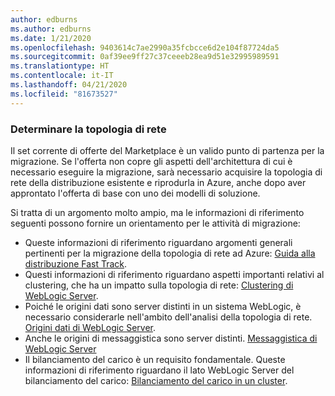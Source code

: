 ```yaml
---
author: edburns
ms.author: edburns
ms.date: 1/21/2020
ms.openlocfilehash: 9403614c7ae2990a35fcbcce6d2e104f87724da5
ms.sourcegitcommit: 0af39ee9ff27c37ceeeb28ea9d51e32995989591
ms.translationtype: HT
ms.contentlocale: it-IT
ms.lasthandoff: 04/21/2020
ms.locfileid: "81673527"
---
```

### <a name="determine-the-network-topology"></a>Determinare la topologia di rete

Il set corrente di offerte del Marketplace è un valido punto di partenza per la migrazione. Se l'offerta non copre gli aspetti dell'architettura di cui è necessario eseguire la migrazione, sarà necessario acquisire la topologia di rete della distribuzione esistente e riprodurla in Azure, anche dopo aver approntato l'offerta di base con uno dei modelli di soluzione.

Si tratta di un argomento molto ampio, ma le informazioni di riferimento seguenti possono fornire un orientamento per le attività di migrazione:

* Queste informazioni di riferimento riguardano argomenti generali pertinenti per la migrazione della topologia di rete ad Azure: [Guida alla distribuzione Fast Track](https://docs.oracle.com/en/middleware/fusion-middleware/weblogic-server/12.2.1.4/intro/deploying.html#GUID-E0BE4A3E-44CD-4C95-9540-7A850BF02F6A).
* Questi informazioni di riferimento riguardano aspetti importanti relativi al clustering, che ha un impatto sulla topologia di rete: [Clustering di WebLogic Server](https://docs.oracle.com/en/middleware/fusion-middleware/weblogic-server/12.2.1.4/intro/clustering.html#GUID-E39A18C2-B990-485F-BFB1-0549250FABFE).
* Poiché le origini dati sono server distinti in un sistema WebLogic, è necessario considerarle nell'ambito dell'analisi della topologia di rete. [Origini dati di WebLogic Server](https://docs.oracle.com/en/middleware/fusion-middleware/weblogic-server/12.2.1.4/intro/jdbc.html#GUID-9FD5F552-B2E4-4FEC-8C10-503A08764B52).
* Anche le origini di messaggistica sono server distinti. [Messaggistica di WebLogic Server](https://docs.oracle.com/en/middleware/fusion-middleware/weblogic-server/12.2.1.4/intro/jms.html#GUID-3B5F647D-E001-413B-AC6A-1E103BDBA93F)
* Il bilanciamento del carico è un requisito fondamentale. Queste informazioni di riferimento riguardano il lato WebLogic Server del bilanciamento del carico: [Bilanciamento del carico in un cluster](https://docs.oracle.com/en/middleware/fusion-middleware/weblogic-server/12.2.1.4/clust/load_balancing.html#GUID-B8F6DE4B-1AAC-428B-878B-BFDCE161C054).
